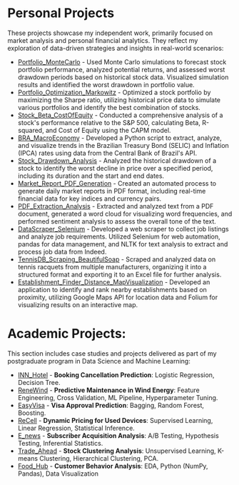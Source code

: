 # Personal Projects
These projects showcase my independent work, primarily focused on market analysis and personal financial analytics. They reflect my exploration of data-driven strategies and insights in real-world scenarios:
- [Portfolio_MonteCarlo](https://github.com/marcosyuki/Portfolio_MonteCarlo) - Used Monte Carlo simulations to forecast stock portfolio performance, analyzed potential returns, and assessed worst drawdown periods based on historical stock data. Visualized simulation results and identified the worst drawdown in portfolio value. 
- [Portfolio_Optimization_Markowitz](https://github.com/marcosyuki/Portfolio_Optimization_Markowitz) - Optimized a stock portfolio by maximizing the Sharpe ratio, utilizing historical price data to simulate various portfolios and identify the best combination of stocks. 
- [Stock_Beta_CostOfEquity](https://github.com/marcosyuki/Stock_Beta_CostOfEquity) - Conducted a comprehensive analysis of a stock's performance relative to the S&P 500, calculating Beta, R-squared, and Cost of Equity using the CAPM model. 
- [BRA_MacroEconomy](https://github.com/marcosyuki/BRA_MacroEconomy) - Developed a Python script to extract, analyze, and visualize trends in the Brazilian Treasury Bond (SELIC) and Inflation (IPCA) rates using data from the Central Bank of Brazil's API.
- [Stock_Drawdown_Analysis](https://github.com/marcosyuki/Stock_Drawdown_Analysis) - Analyzed the historical drawdown of a stock to identify the worst decline in price over a specified period, including its duration and the start and end dates.
- [Market_Report_PDF_Generation](https://github.com/marcosyuki/Market_Report_PDF_Generation) - Created an automated process to generate daily market reports in PDF format, including real-time financial data for key indices and currency pairs. 
- [PDF_Extraction_Analysis](https://github.com/marcosyuki/PDF_Extraction_Analysis) - Extracted and analyzed text from a PDF document, generated a word cloud for visualizing word frequencies, and performed sentiment analysis to assess the overall tone of the text. 
- [DataScraper_Selenium](https://github.com/marcosyuki/DataScraper_Selenium) - Developed a web scraper to collect job listings and analyze job requirements. Utilized Selenium for web automation, pandas for data management, and NLTK for text analysis to extract and process job data from Indeed.
- [TennisDB_Scraping_BeautifulSoap](https://github.com/marcosyuki/TennisDB_Scraping_BeautifulSoap-) - Scraped and analyzed data on tennis racquets from multiple manufacturers, organizing it into a structured format and exporting it to an Excel file for further analysis. 
- [Establishment_Finder_Distance_MapVisualization](https://github.com/marcosyuki/Establishment_Finder_Distance_MapVisualization) - Developed an application to identify and rank nearby establishments based on proximity, utilizing Google Maps API for location data and Folium for visualizing results on an interactive map. 


# Academic Projects:
This section includes case studies and projects delivered as part of my postgraduate program in Data Science and Machine Learning:
- [INN_Hotel](https://github.com/marcosyuki/INN_Hotel) - **Booking Cancellation Prediction**: Logistic Regression, Decision Tree.
- [ReneWind](https://github.com/marcosyuki/ReneWind) - **Predictive Maintenance in Wind Energy**: Feature Engineering, Cross Validation, ML Pipeline, Hyperparameter Tuning.
- [EasyVisa](https://github.com/marcosyuki/EasyVisa) - **Visa Approval Prediction**: Bagging, Random Forest, Boosting.
- [ReCell](https://github.com/marcosyuki/ReCell) - **Dynamic Pricing for Used Devices**: Supervised Learning, Linear Regression, Statistical Inference.
- [E_news](https://github.com/marcosyuki/E_news) - **Subscriber Acquisition Analysis**: A/B Testing, Hypothesis Testing, Inferential Statistics.
- [Trade_Ahead](https://github.com/marcosyuki/Trade_Ahead) - **Stock Clustering Analysis**: Unsupervised Learning, K-means Clustering, Hierarchical Clustering, PCA.
- [Food_Hub](https://github.com/marcosyuki/Food_Hub) - **Customer Behavior Analysis**: EDA, Python (NumPy, Pandas), Data Visualization
